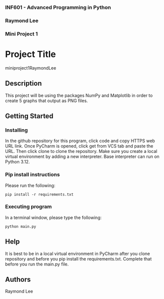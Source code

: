 ### INF601 - Advanced Programming in Python
### Raymond Lee
### Mini Project 1


# Project Title

miniproject1RaymondLee

## Description

This project will be using the packages NumPy and Matplotlib in order to create 5 
graphs that output as PNG files.

## Getting Started

### Installing
In the github repository for this program, click code and copy HTTPS web URL link.
Once PyCharm is opened, click get from VCS tab and paste the URL. Then click clone
to clone the repository. Make sure you create a local virtual environment by adding
a new interpreter. Base interpreter can run on Python 3.12.


### Pip install instructions

Please run the following:
```
pip install -r requirements.txt
```


### Executing program

In a terminal window, please type the following:
```
python main.py
```

## Help

It is best to be in a local virtual environment in PyCharm after you clone repository and
before you pip install the requirements.txt. Complete that before you run the main.py file.

## Authors

Raymond Lee


